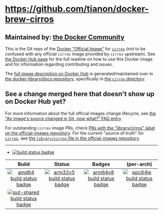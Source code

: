 # https://github.com/tianon/docker-brew-cirros

## Maintained by: [the Docker Community](https://github.com/tianon/docker-brew-cirros)

This is the Git repo of the [Docker "Official Image"](https://github.com/docker-library/official-images#what-are-official-images) for [`cirros`](https://hub.docker.com/_/cirros/) (not to be confused with any official `cirros` image provided by `cirros` upstream). See [the Docker Hub page](https://hub.docker.com/_/cirros/) for the full readme on how to use this Docker image and for information regarding contributing and issues.

The [full image description on Docker Hub](https://hub.docker.com/_/cirros/) is generated/maintained over in [the docker-library/docs repository](https://github.com/docker-library/docs), specifically in [the `cirros` directory](https://github.com/docker-library/docs/tree/master/cirros).

## See a change merged here that doesn't show up on Docker Hub yet?

For more information about the full official images change lifecycle, see [the "An image's source changed in Git, now what?" FAQ entry](https://github.com/docker-library/faq#an-images-source-changed-in-git-now-what).

For outstanding `cirros` image PRs, check [PRs with the "library/cirros" label on the official-images repository](https://github.com/docker-library/official-images/labels/library%2Fcirros). For the current "source of truth" for [`cirros`](https://hub.docker.com/_/cirros/), see [the `library/cirros` file in the official-images repository](https://github.com/docker-library/official-images/blob/master/library/cirros).

---

-	[![build status badge](https://img.shields.io/jenkins/s/https/doi-janky.infosiftr.net/job/update.sh/job/cirros.svg?label=Automated%20update.sh)](https://doi-janky.infosiftr.net/job/update.sh/job/cirros/)

| Build | Status | Badges | (per-arch) |
|:-:|:-:|:-:|:-:|
| [![amd64 build status badge](https://img.shields.io/jenkins/s/https/doi-janky.infosiftr.net/job/multiarch/job/amd64/job/cirros.svg?label=amd64)](https://doi-janky.infosiftr.net/job/multiarch/job/amd64/job/cirros/) | [![arm32v5 build status badge](https://img.shields.io/jenkins/s/https/doi-janky.infosiftr.net/job/multiarch/job/arm32v5/job/cirros.svg?label=arm32v5)](https://doi-janky.infosiftr.net/job/multiarch/job/arm32v5/job/cirros/) | [![arm64v8 build status badge](https://img.shields.io/jenkins/s/https/doi-janky.infosiftr.net/job/multiarch/job/arm64v8/job/cirros.svg?label=arm64v8)](https://doi-janky.infosiftr.net/job/multiarch/job/arm64v8/job/cirros/) | [![ppc64le build status badge](https://img.shields.io/jenkins/s/https/doi-janky.infosiftr.net/job/multiarch/job/ppc64le/job/cirros.svg?label=ppc64le)](https://doi-janky.infosiftr.net/job/multiarch/job/ppc64le/job/cirros/) |
| [![put-shared build status badge](https://img.shields.io/jenkins/s/https/doi-janky.infosiftr.net/job/put-shared/job/light/job/cirros.svg?label=put-shared)](https://doi-janky.infosiftr.net/job/put-shared/job/light/job/cirros/) |

<!-- THIS FILE IS GENERATED BY https://github.com/docker-library/docs/blob/master/generate-repo-stub-readme.sh -->

